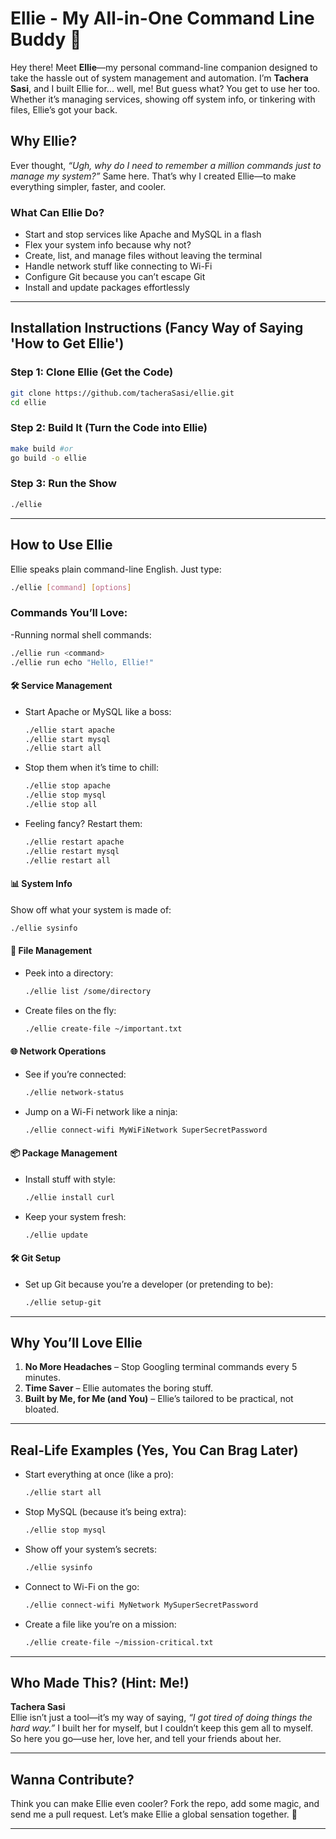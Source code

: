 # Ellie - My All-in-One Command Line Buddy 🚀

Hey there! Meet **Ellie**—my personal command-line companion designed to take the hassle out of system management and automation. I’m **Tachera Sasi**, and I built Ellie for... well, me! But guess what? You get to use her too. Whether it’s managing services, showing off system info, or tinkering with files, Ellie’s got your back.

## Why Ellie?

Ever thought, *“Ugh, why do I need to remember a million commands just to manage my system?”* Same here. That’s why I created Ellie—to make everything simpler, faster, and cooler.

### What Can Ellie Do?
- Start and stop services like Apache and MySQL in a flash
- Flex your system info because why not?
- Create, list, and manage files without leaving the terminal
- Handle network stuff like connecting to Wi-Fi
- Configure Git because you can’t escape Git
- Install and update packages effortlessly  

---

## Installation Instructions (Fancy Way of Saying 'How to Get Ellie')

### Step 1: Clone Ellie (Get the Code)
```bash
git clone https://github.com/tacheraSasi/ellie.git
cd ellie
```

### Step 2: Build It (Turn the Code into Ellie)
```bash
make build #or
go build -o ellie 
```

### Step 3: Run the Show
```bash
./ellie
```

---

## How to Use Ellie

Ellie speaks plain command-line English. Just type:
```bash
./ellie [command] [options]
```

### Commands You’ll Love:
-Running normal shell commands:
  ```bash
  ./ellie run <command>
  ./ellie run echo "Hello, Ellie!"
  ```

#### 🛠️ Service Management
- Start Apache or MySQL like a boss:
  ```bash
  ./ellie start apache
  ./ellie start mysql
  ./ellie start all
  ```

- Stop them when it’s time to chill:
  ```bash
  ./ellie stop apache
  ./ellie stop mysql
  ./ellie stop all
  ```

- Feeling fancy? Restart them:
  ```bash
  ./ellie restart apache
  ./ellie restart mysql
  ./ellie restart all
  ```

#### 📊 System Info
Show off what your system is made of:
```bash
./ellie sysinfo
```

#### 📁 File Management
- Peek into a directory:
  ```bash
  ./ellie list /some/directory
  ```

- Create files on the fly:
  ```bash
  ./ellie create-file ~/important.txt
  ```

#### 🌐 Network Operations
- See if you’re connected:
  ```bash
  ./ellie network-status
  ```

- Jump on a Wi-Fi network like a ninja:
  ```bash
  ./ellie connect-wifi MyWiFiNetwork SuperSecretPassword
  ```

#### 📦 Package Management
- Install stuff with style:
  ```bash
  ./ellie install curl
  ```

- Keep your system fresh:
  ```bash
  ./ellie update
  ```

#### 🛠️ Git Setup
- Set up Git because you’re a developer (or pretending to be):
  ```bash
  ./ellie setup-git
  ```

---

## Why You’ll Love Ellie

1. **No More Headaches** – Stop Googling terminal commands every 5 minutes.
2. **Time Saver** – Ellie automates the boring stuff.
3. **Built by Me, for Me (and You)** – Ellie’s tailored to be practical, not bloated.

---

## Real-Life Examples (Yes, You Can Brag Later)

- Start everything at once (like a pro):
  ```bash
  ./ellie start all
  ```

- Stop MySQL (because it’s being extra):
  ```bash
  ./ellie stop mysql
  ```

- Show off your system’s secrets:
  ```bash
  ./ellie sysinfo
  ```

- Connect to Wi-Fi on the go:
  ```bash
  ./ellie connect-wifi MyNetwork MySuperSecretPassword
  ```

- Create a file like you’re on a mission:
  ```bash
  ./ellie create-file ~/mission-critical.txt
  ```

---

## Who Made This? (Hint: Me!)  
**Tachera Sasi**  
Ellie isn’t just a tool—it’s my way of saying, *“I got tired of doing things the hard way.”* I built her for myself, but I couldn’t keep this gem all to myself. So here you go—use her, love her, and tell your friends about her.

---

## Wanna Contribute?
Think you can make Ellie even cooler? Fork the repo, add some magic, and send me a pull request. Let’s make Ellie a global sensation together. 🌟

---
